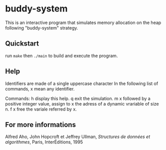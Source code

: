 # buddy-system

This is an interactive program that simulates memory allocation on the heap following "buddy-system" strategy.

## Quickstart

run `make` then `./main` to build and execute the program.

## Help

Identifiers are made of a single uppercase character
In the following list of commands, x mean any identifier.

Commands:
  h     display this help.
  q     exit the simulation.
  m x   followed by a positive integer value, assign to x the adress 
        of a dynamic vrariable of size n.
  f x   free the variale referred by x.

## For more informations

Alfred Aho, John Hopcroft et Jeffrey Ullman, *Structures de données et algorithmes*, Paris, InterÉditions, 1995
